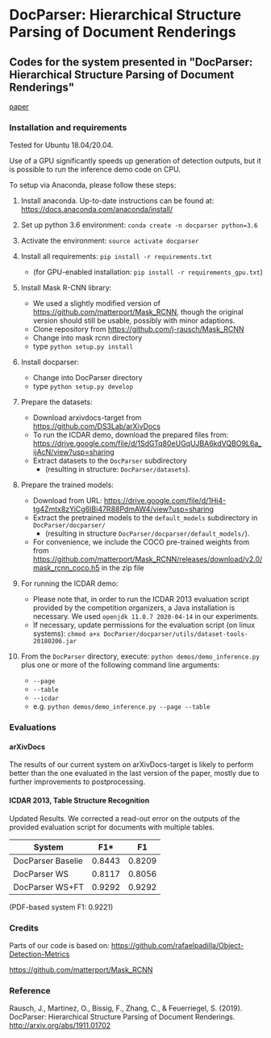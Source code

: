 # DocParser: Hierarchical Structure Parsing of Document Renderings
## Codes for the system presented in "DocParser: Hierarchical Structure Parsing of Document Renderings"
[paper](docparser.pdf)


### Installation and requirements

Tested for Ubuntu 18.04/20.04.

Use of a GPU significantly speeds up generation of detection outputs, but it is possible to run the inference demo code on CPU.

To setup via Anaconda, please follow these steps:

1. Install anaconda. Up-to-date instructions can be found at: https://docs.anaconda.com/anaconda/install/

2. Set up python 3.6 environment: 
`conda create -n docparser python=3.6`

3. Activate the environment:
`source activate docparser`

4. Install all requirements:
`pip install -r requirements.txt`
	- (for GPU-enabled installation: `pip install -r requirements_gpu.txt`)


5. Install Mask R-CNN library:
    - We used a slightly modified version of https://github.com/matterport/Mask_RCNN, though the original version should still be usable, possibly with minor adaptions.
    - Clone repository from https://github.com/j-rausch/Mask_RCNN 
	- Change into mask rcnn directory 
	- type `python setup.py install`

6. Install docparser:
	- Change into DocParser directory 
	- type `python setup.py develop`

7. Prepare the datasets:
	- Download arxivdocs-target from https://github.com/DS3Lab/arXivDocs
	- To run the ICDAR demo, download the prepared files from:
    https://drive.google.com/file/d/1SdGTq80eUGqUJBA6kdVQBO9L6a_ijAcN/view?usp=sharing
	- Extract datasets to the `DocParser` subdirectory 
		- (resulting in structure: `DocParser/datasets`). 

8. Prepare the trained models:
	- Download from URL:
    https://drive.google.com/file/d/1Hi4-tg4Zmtx8zYiCg6IBi47R88PdmAW4/view?usp=sharing 
	- Extract the pretrained models to the `default_models` subdirectory in `DocParser/docparser/`
		- (resulting in structure `DocParser/docparser/default_models/`).
    - For convenience, we include the COCO pre-trained weights from from https://github.com/matterport/Mask_RCNN/releases/download/v2.0/mask_rcnn_coco.h5 in the zip file

9. For running the ICDAR demo:
	- Please note that, in order to run the ICDAR 2013 evaluation script provided by the competition organizers, a Java installation is necessary. We used `openjdk 11.0.7 2020-04-14` in our experiments. 
	- If necessary, update permissions for the evaluation script (on linux systems):
		`chmod a+x DocParser/docparser/utils/dataset-tools-20180206.jar`


10. From the `DocParser` directory, execute:
`python demos/demo_inference.py` plus one or more of the following command line arguments:
	
	- `--page`
	- `--table`
	- `--icdar`
	- e.g. `python demos/demo_inference.py --page --table`


### Evaluations

#### arXivDocs
The results of our current system on arXivDocs-target is likely to perform better than the one evaluated in the last version of the paper, mostly due to further improvements to postprocessing.  

#### ICDAR 2013, Table Structure Recognition
Updated Results. We corrected a read-out error on the outputs of the provided evaluation script for documents with multiple tables.

| System            | F1*    | F1     |
|-------------------|--------|--------|
| DocParser Baselie | 0.8443 | 0.8209 |
| DocParser WS      | 0.8117 | 0.8056 |
| DocParser WS+FT   | 0.9292 | 0.9292 |

(PDF-based system F1: 0.9221)

### Credits
Parts of our code is based on:
https://github.com/rafaelpadilla/Object-Detection-Metrics

https://github.com/matterport/Mask_RCNN

### Reference
Rausch, J., Martinez, O., Bissig, F., Zhang, C., & Feuerriegel, S. (2019). DocParser: Hierarchical Structure Parsing of Document Renderings. http://arxiv.org/abs/1911.01702



